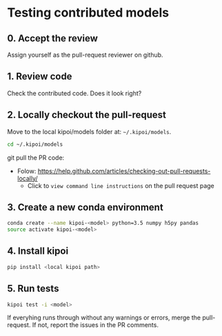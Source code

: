 # Testing contributed models

## 0. Accept the review

Assign yourself as the pull-request reviewer on github.

## 1. Review code

Check the contributed code. Does it look right?

## 2. Locally checkout the pull-request

Move to the local kipoi/models folder at: `~/.kipoi/models`.

```bash
cd ~/.kipoi/models
```

git pull the PR code: 

- Folow: https://help.github.com/articles/checking-out-pull-requests-locally/
  - Click to `view command line instructions` on the pull request page

## 3. Create a new conda environment

```bash
conda create --name kipoi-<model> python=3.5 numpy h5py pandas
source activate kipoi-<model>
```

## 4. Install kipoi

```bash
pip install <local kipoi path>
```

## 5. Run tests 

```bash
kipoi test -i <model> 
```

If everyhing runs through without any warnings or errors, merge the pull-request. If not, report the issues in the PR comments.
